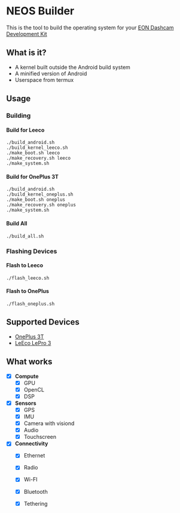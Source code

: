 NEOS Builder
======

This is the tool to build the operating system for your [EON Dashcam Development Kit](https://shop.comma.ai/products/eon-dashcam-devkit)

What is it?
------

* A kernel built outside the Android build system
* A minified version of Android
* Userspace from termux

Usage
------

### Building

#### Build for Leeco
```
./build_android.sh
./build_kernel_leeco.sh
./make_boot.sh leeco
./make_recovery.sh leeco
./make_system.sh
```

#### Build for OnePlus 3T
```
./build_android.sh
./build_kernel_oneplus.sh
./make_boot.sh oneplus
./make_recovery.sh oneplus
./make_system.sh
```

#### Build All
```
./build_all.sh
```

### Flashing Devices

#### Flash to Leeco
`./flash_leeco.sh`

#### Flash to OnePlus
`./flash_oneplus.sh`

Supported Devices
------
* [OnePlus 3T](https://www.oneplus.com/3t)
* [LeEco LePro 3](https://www.cnet.com/products/leeco-lepro-3/review/)

What works
-----

- [X] **Compute**
  - [X] GPU
  - [X] OpenCL
  - [X] DSP
- [X] **Sensors**
  - [X] GPS
  - [X] IMU
  - [X] Camera with visiond
  - [X] Audio
  - [X] Touchscreen
- [X] **Connectivity**
  - [X] Ethernet
  - [X] Radio
  - [X] Wi-FI
  - [X] Bluetooth
  - [X] Tethering

